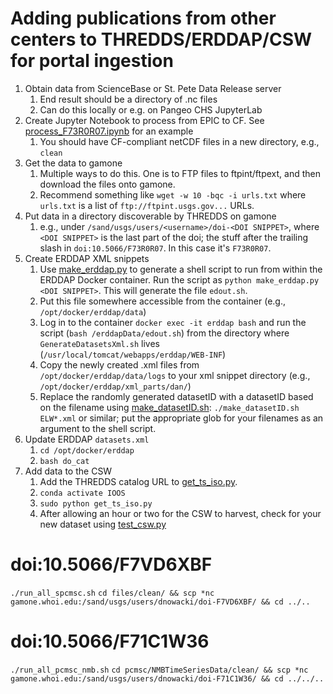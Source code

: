 # Adding publications from other centers to THREDDS/ERDDAP/CSW for portal ingestion

1. Obtain data from ScienceBase or St. Pete Data Release server
   1. End result should be a directory of .nc files
   1. Can do this locally or e.g. on Pangeo CHS JupyterLab
1. Create Jupyter Notebook to process from EPIC to CF. See [process_F73R0R07.ipynb](https://github.com/dnowacki-usgs/cmhrp-portal/blob/master/process_F73R0R07.ipynb) for an example
   1. You should have CF-compliant netCDF files in a new directory, e.g., `clean`
1. Get the data to gamone
   1. Multiple ways to do this. One is to FTP files to ftpint/ftpext, and then download the files onto gamone.
   1. Recommend something like `wget -w 10 -bqc -i urls.txt` where `urls.txt` is a list of `ftp://ftpint.usgs.gov...` URLs.
1. Put data in a directory discoverable by THREDDS on gamone
   1. e.g., under `/sand/usgs/users/<username>/doi-<DOI SNIPPET>`, where `<DOI SNIPPET>` is the last part of the doi; the stuff after the trailing slash in `doi:10.5066/F73R0R07`. In this case it's `F73R0R07`.
1. Create ERDDAP XML snippets
   1. Use [make_erddap.py](https://github.com/dnowacki-usgs/cmhrp-portal/blob/master/make_erddap.py) to generate a shell script to run from within the ERDDAP Docker container. Run the script as `python make_erddap.py <DOI SNIPPET>`. This will generate the file `edout.sh`.
   1. Put this file somewhere accessible from the container (e.g., `/opt/docker/erddap/data`)
   1. Log in to the container `docker exec -it erddap bash` and run the script (`bash /erddapData/edout.sh`) from the directory where `GenerateDatasetsXml.sh` lives (`/usr/local/tomcat/webapps/erddap/WEB-INF`)
   1. Copy the newly created .xml files from `/opt/docker/erddap/data/logs` to your xml snippet directory (e.g., `/opt/docker/erddap/xml_parts/dan/`)
   1. Replace the randomly generated datasetID with a datasetID based on the filename using [make_datasetID.sh](https://github.com/dnowacki-usgs/cmhrp-portal/blob/master/make_datasetID.sh): `./make_datasetID.sh ELW*.xml` or similar; put the appropriate glob for your filenames as an argument to the shell script.
1. Update ERDDAP `datasets.xml`
   1. `cd /opt/docker/erddap`
   1. `bash do_cat`
1. Add data to the CSW
   1. Add the THREDDS catalog URL to [get_ts_iso.py](https://github.com/USGS-CMG/usgs-cmg-portal/blob/master/catalog_harvest/get_ts_iso.py).
   1. `conda activate IOOS`
   1. `sudo python get_ts_iso.py`
   1. After allowing an hour or two for the CSW to harvest, check for your new dataset using [test_csw.py](https://github.com/dnowacki-usgs/cmhrp-portal/blob/master/test_csw.py)

# doi:10.5066/F7VD6XBF

`./run_all_spcmsc.sh`
`cd files/clean/ && scp *nc gamone.whoi.edu:/sand/usgs/users/dnowacki/doi-F7VD6XBF/ && cd ../..`


# doi:10.5066/F71C1W36

`./run_all_pcmsc_nmb.sh`
`cd pcmsc/NMBTimeSeriesData/clean/ && scp *nc gamone.whoi.edu:/sand/usgs/users/dnowacki/doi-F71C1W36/ && cd ../../..`
